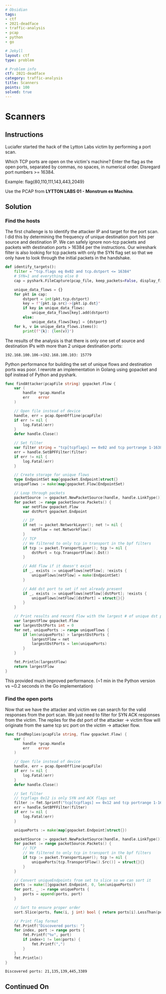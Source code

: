 ```yaml
---
# Obsidian
tags:
- ctf
- 2021-deadface
- traffic-analysis
- pcap
- python
- go

# Jekyll
layout: ctf
type: problem

# Problem info
ctf: 2021-deadface
category: traffic-analysis
title: Scanners
points: 100
solved: true
---
```


# Scanners

## Instructions

Luciafer started the hack of the Lytton Labs victim by performing a port scan.

Which TCP ports are open on the victim's machine? Enter the flag as the open ports, separated by commas, no spaces, in numerical order. Disregard port numbers >= 16384.

Example: flag{80,110,111,143,443,2049}

Use the PCAP from **LYTTON LABS 01 - Monstrum ex Machina**.

## Solution

### Find the hosts
The first challenge is to identify the attacker IP and target for the port scan. I did this by determining the frequency of unique destination port hits per source and destination IP. We can safely ignore non-tcp packets and packets with destination ports > 16384 per the instructions. Our wireshark filter is also looking for tcp packets with only the SYN flag set so that we only have to look through the initial packets in the handshake.

```python
def identify_targets():
    filter = "tcp.flags eq 0x02 and tcp.dstport <= 16384"
    # SYN=1 and everything else 0
    cap = pyshark.FileCapture(pcap_file, keep_packets=False, display_filter=filter)

    unique_data_flows = {}
    for pkt in cap:
        dstport = int(pkt.tcp.dstport)
        key = f"{pkt.ip.src}->{pkt.ip.dst}"
        if key in unique_data_flows: 
            unique_data_flows[key].add(dstport)
        else:
            unique_data_flows[key] = {dstport}
    for k, v in unique_data_flows.items():
        print(f"{k}: {len(v)}")
```

The results of the analysis is that there is only one set of source and destination IPs with more than 2 unique destination ports:

```
192.168.100.106->192.168.100.103: 15779
```

Python performance for building the set of unique flows and destination ports was poor. I rewrote an implementation in Golang using gopacket and bpf instead of Python and pyshark.

```go
func findAttacker(pcapFile string) gopacket.Flow {
	var (
		handle *pcap.Handle
		err    error
	)

	// Open file instead of device
	handle, err = pcap.OpenOffline(pcapFile)
	if err != nil {
		log.Fatal(err)
	}
	defer handle.Close()

	// Set filter
	var filter string = "tcp[tcpflags] == 0x02 and tcp portrange 1-16384"
	err = handle.SetBPFFilter(filter)
	if err != nil {
		log.Fatal(err)
	}

	// Create storage for unique flows
	type EndpointSet map[gopacket.Endpoint]struct{}
	uniqueFlows := make(map[gopacket.Flow]EndpointSet)

	// Loop through packets
	packetSource := gopacket.NewPacketSource(handle, handle.LinkType())
	for packet := range packetSource.Packets() {
		var netFlow gopacket.Flow
		var dstPort gopacket.Endpoint

		// IP
		if net := packet.NetworkLayer(); net != nil {
			netFlow = net.NetworkFlow()
		}
		// TCP
		// We filtered to only tcp in transport in the bpf filters
		if tcp := packet.TransportLayer(); tcp != nil {
			dstPort = tcp.TransportFlow().Dst()
		}

		// Add flow if it doesn't exist
		if _, exists := uniqueFlows[netFlow]; !exists {
			uniqueFlows[netFlow] = make(EndpointSet)
		}

		// Add dst port to set if not already present
		if _, exists := uniqueFlows[netFlow][dstPort]; !exists {
			uniqueFlows[netFlow][dstPort] = struct{}{}
		}
	}

	// Print results and record flow with the largest # of unique dst ports
	var largestFlow gopacket.Flow
	var largestDstPorts int = 0
	for net, uniquePorts := range uniqueFlows {
		if len(uniquePorts) > largestDstPorts {
			largestFlow = net
			largestDstPorts = len(uniquePorts)
		}
	}

	fmt.Println(largestFlow)
	return largestFlow
}
```

This provided much improved performance. (~1 min in the Python version vs ~0.2 seconds in the Go implementation)

### Find the open ports
Now that we have the attacker and victim we can search for the valid responses from the port scan. We just need to filter for SYN ACK responses from the victim. The replies for the dst port of the attacker -> victim flow will originate from the same tcp src port on the victim -> attacker flow.   

```go
func findReplies(pcapFile string, flow gopacket.Flow) {
	var (
		handle *pcap.Handle
		err    error
	)

	// Open file instead of device
	handle, err = pcap.OpenOffline(pcapFile)
	if err != nil {
		log.Fatal(err)
	}
	defer handle.Close()

	// Set filter
	// tcpflags 0x12 is only SYN and ACK flags set
	filter := fmt.Sprintf("tcp[tcpflags] == 0x12 and tcp portrange 1-16384 and src host %v and dst host %v", flow.Dst(), flow.Src())
	err = handle.SetBPFFilter(filter)
	if err != nil {
		log.Fatal(err)
	}

	uniquePorts := make(map[gopacket.Endpoint]struct{})

	packetSource := gopacket.NewPacketSource(handle, handle.LinkType())
	for packet := range packetSource.Packets() {
		// TCP
		// We filtered to only tcp in transport in the bpf filters
		if tcp := packet.TransportLayer(); tcp != nil {
			uniquePorts[tcp.TransportFlow().Src()] = struct{}{}
		}
	}

	// Convert uniqueEndpoints from set to slice so we can sort it
	ports := make([]gopacket.Endpoint, 0, len(uniquePorts))
	for port, _ := range uniquePorts {
		ports = append(ports, port)
	}

	// Sort to ensure proper order
	sort.Slice(ports, func(i, j int) bool { return ports[i].LessThan(ports[j]) })

	// Print flag format
	fmt.Printf("Discovered ports: ")
	for index, port := range ports {
		fmt.Printf("%v", port)
		if index+1 != len(ports) {
			fmt.Printf(",")
		}
	}
	fmt.Println()
}
```

```
Discovered ports: 21,135,139,445,3389
```
## Continued On


